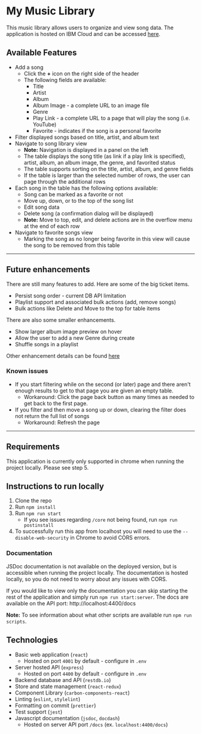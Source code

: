 # My Music Library
This music library allows users to organize and view song data.
The application is hosted on IBM Cloud and can be accessed [here](http://kai-kong-music-lib.mybluemix.net/).

## Available Features
- Add a song
    - Click the **+** icon on the right side of the header
    - The following fields are available:
        - Title
        - Artist
        - Album
        - Album Image - a complete URL to an image file
        - Genre
        - Play Link - a complete URL to a page that will play the song (i.e. YouTube)
        - Favorite - indicates if the song is a personal favorite
- Filter displayed songs based on title, artist, and album text
- Navigate to song library view
    - **Note:** Navigation is displayed in a panel on the left
    - The table displays the song title (as link if a play link is specified), artist, album, an album image, the genre, and favorited status
    - The table supports sorting on the title, artist, album, and genre fields
    - If the table is larger than the selected number of rows, the user can page through the additional rows
- Each song in the table has the following options available:
    - Song can be marked as a favorite or not
    - Move up, down, or to the top of the song list
    - Edit song data
    - Delete song (a confirmation dialog will be displayed)
    - **Note:** Move to top, edit, and delete actions are in the overflow menu at the end of each row
- Navigate to favorite songs view
    - Marking the song as no longer being favorite in this view will cause the song to be removed from this table
    
---

## Future enhancements
There are still many features to add. Here are some of the big ticket items.
- Persist song order - current DB API limitation
- Playlist support and associated bulk actions (add, remove songs)
- Bulk actions like Delete and Move to the top for table items

There are also some smaller enhancements.
- Show larger album image preview on hover
- Allow the user to add a new Genre during create
- Shuffle songs in a playlist

Other enhancement details can be found [here](https://github.com/ka65359/kai-kong-music-lib/issues/6)

### Known issues
- If you start filtering while on the second (or later) page and there aren't enough results to get to that page you are given an empty table. 
    - Workaround: Click the page back button as many times as needed to get back to the first page.
- If you filter and then move a song up or down, clearing the filter does not return the full list of songs
    - Workaround: Refresh the page 

---
## Requirements
This application is currently only supported in chrome when running the project locally. Please see step 5.

## Instructions to run locally
1. Clone the repo
2. Run `npm install`
4. Run `npm run start`
    - If you see issues regarding `/core` not being found, run `npm run postinstall`
5. To successfully run this app from localhost you will need to use the `--disable-web-security` in Chrome to avoid CORS errors.

### Documentation
JSDoc documentation is not available on the deployed version, but is accessible when running the project locally.
The documentation is hosted locally, so you do not need to worry about any issues with CORS.

If you would like to view only the documentation you can skip starting the rest of the application and simply run `npm run start:server`.
The docs are available on the API port: http://localhost:4400/docs

**Note:** To see information about what other scripts are available run `npm run scripts`.


## Technologies
- Basic web application (`react`)
    - Hosted on port `4001` by default - configure in `.env`
- Server hosted API (`express`)
    - Hosted on port `4400` by default - configure in `.env`
- Backend database and API (`restdb.io`)
- Store and state management (`react-redux`)
- Component Library (`carbon-components-react`)
- Linting (`eslint`, `stylelint`)
- Formatting on commit (`prettier`)
- Test support (`jest`)
- Javascript documentation (`jsdoc`, `docdash`)
    - Hosted on server API port `/docs` (ex. `localhost:4400/docs`)
